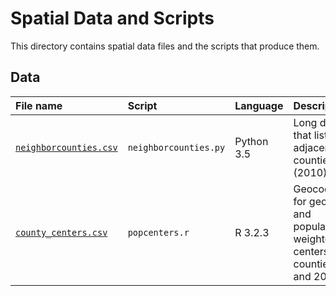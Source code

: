 # Spatial Data and Scripts

This directory contains spatial data files and the scripts that produce them.

## Data

| File name | Script | Language | Description|
|:----------|:-----|:-------|:-----------|
|[`neighborcounties.csv`](.data/neighborcounties.csv)|`neighborcounties.py`|Python 3.5|Long data file that lists all adjacent counties (2010)|
|[`county_centers.csv`](.data/county_centers.csv)|`popcenters.r`|R 3.2.3|Geocoordinates for geographic and population-weighted centers in all counties (2000 and 2010)|
